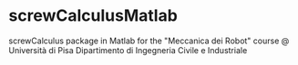 # screwCalculusMatlab
screwCalculus package in Matlab for the "Meccanica dei Robot" course @ Università di Pisa Dipartimento di Ingegneria Civile e Industriale
